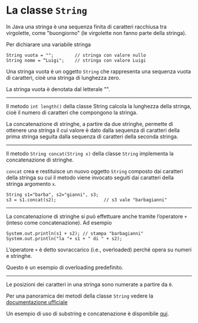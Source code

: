 # La classe `String`

In Java una stringa è una sequenza finita di caratteri racchiusa tra virgolette, come "buongiorno"
(le virgolette non fanno parte della stringa).

Per dichiarare una variabile stringa

```
String vuota = "";        // stringa con valore nullo
String nome = “Luigi";    // stringa con valore Luigi
```

Una stringa vuota è un oggetto `String` che rappresenta una sequenza vuota di caratteri, cioè una stringa di lunghezza
zero.

La stringa vuota è denotata dal letterale "".

---

Il metodo `int length()` della classe String calcola la lunghezza della stringa, cioè il numero di caratteri che
compongono la stringa.

La concatenazione di stringhe, a partire da due stringhe, permette di ottenere una stringa il cui valore è dato dalla
sequenza di caratteri della prima stringa seguita dalla sequenza di caratteri della seconda stringa.

---

Il metodo `String concat(String x)` della classe `String` implementa la concatenazione di stringhe.

`concat` crea e restituisce un nuovo oggetto `String` composto dai caratteri della stringa su cui il metodo viene
invocato
seguiti dai caratteri della stringa argomento `x`.

```
String s1="barba", s2="gianni", s3;
s3 = s1.concat(s2);                  // s3 vale "barbagianni"
```

---

La concatenazione di stringhe si può effettuare anche tramite l’operatore `+` (inteso come concatenazione).
Ad esempio

```
System.out.println(s1 + s2); // stampa "barbagianni"
System.out.println("la "+ s1 + " di " + s2);
```

L’operatore `+` è detto sovraccarico (i.e., overloaded) perché opera su numeri e stringhe.

Questo è un esempio di overloading predefinito.

---

Le posizioni dei caratteri in una stringa sono numerate a partire da `0`.

Per una panoramica dei metodi della classe `String`
vedere la [documentazione ufficiale](https://docs.oracle.com/en/java/javase/17/docs/api/java.base/java/lang/String.html)

Un esempio di uso di substring e concatenazione è disponibile
[qui](course://OOP-first-lecture/Theory/src/SubstringConcatExample.java).
